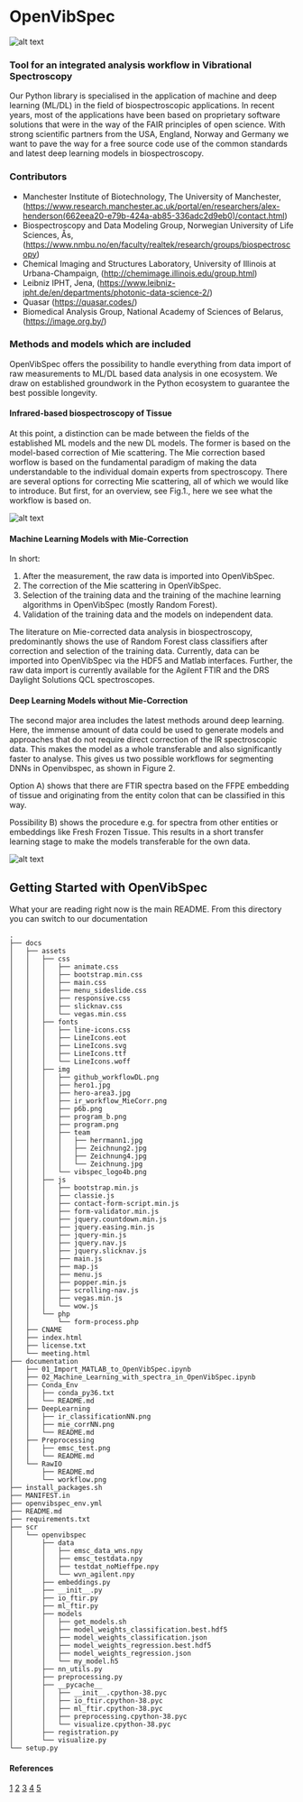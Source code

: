 # OpenVibSpec
![alt text](/docs/assets/img/vibspec_logo4b.png)

### Tool for an integrated analysis workflow in Vibrational Spectroscopy

Our Python library is specialised in the application of machine and deep learning (ML/DL) in the field of biospectroscopic applications. 
In recent years, most of the applications have been based on proprietary software solutions that were in the way of the FAIR principles of open science.
With strong scientific partners from the USA, England, Norway and Germany we want to pave the way for a free source code use of the common standards and latest deep learning models in biospectroscopy.  

### Contributors

- Manchester Institute of Biotechnology, The University of Manchester, (https://www.research.manchester.ac.uk/portal/en/researchers/alex-henderson(662eea20-e79b-424a-ab85-336adc2d9eb0)/contact.html)
- Biospectroscopy and Data Modeling Group, Norwegian University of Life Sciences, Ås, (https://www.nmbu.no/en/faculty/realtek/research/groups/biospectroscopy) 
- Chemical Imaging and Structures Laboratory, University of Illinois at Urbana-Champaign, (http://chemimage.illinois.edu/group.html)
- Leibniz IPHT, Jena, (https://www.leibniz-ipht.de/en/departments/photonic-data-science-2/)
- Quasar (https://quasar.codes/)
- Biomedical Analysis Group, National Academy of Sciences of Belarus, (https://image.org.by/)
### Methods and models which are included

OpenVibSpec offers the possibility to handle everything from data import of raw measurements to ML/DL based data analysis in one ecosystem. We draw on established groundwork in the Python ecosystem to guarantee the best possible longevity.

#### Infrared-based biospectroscopy of Tissue
At this point, a distinction can be made between the fields of the established ML models and the new DL models. The former is based on the model-based correction of Mie scattering. The Mie correction based worflow is based on the fundamental paradigm of making the data understandable to the individual domain experts from spectroscopy. There are several options for correcting Mie scattering, all of which we would like to introduce. But first, for an overview, see Fig.1., here we see what the workflow is based on. 

![alt text](/docs/assets/img/ir_workflow_MieCorr.png)

#### Machine Learning Models with Mie-Correction
In short:
1) After the measurement, the raw data is imported into OpenVibSpec.
2) The correction of the Mie scattering in OpenVibSpec. 
3) Selection of the training data and the training of the machine learning algorithms in OpenVibSpec (mostly Random Forest).
4) Validation of the training data and the models on independent data.


The literature on Mie-corrected data analysis in biospectroscopy, predominantly shows the use of Random Forest class classifiers after correction and selection of the training data. Currently, data can be imported into OpenVibSpec via the HDF5 and Matlab interfaces. Further, the raw data import is currently available for the Agilent FTIR and the DRS Daylight Solutions QCL spectroscopes.

#### Deep Learning Models without Mie-Correction

The second major area includes the latest methods around deep learning. Here, the immense amount of data could be used to generate models and approaches that do not require direct correction of the IR spectroscopic data. This makes the model as a whole transferable and also significantly faster to analyse. This gives us two possible workflows for segmenting DNNs in Openvibspec, as shown in Figure 2.

Option A) shows that there are FTIR spectra based on the FFPE embedding of tissue and originating from the entity colon that can be classified in this way.

Possibility B) shows the procedure e.g. for spectra from other entities or embeddings like Fresh Frozen Tissue. This results in a short transfer learning stage to make the models transferable for the own data.

![alt text](/docs/assets/img/github_workflowDL.png)


## Getting Started with OpenVibSpec
What your are reading right now is the main README. From this directory you can switch to our documentation
```
.
├── docs
│   ├── assets
│   │   ├── css
│   │   │   ├── animate.css
│   │   │   ├── bootstrap.min.css
│   │   │   ├── main.css
│   │   │   ├── menu_sideslide.css
│   │   │   ├── responsive.css
│   │   │   ├── slicknav.css
│   │   │   └── vegas.min.css
│   │   ├── fonts
│   │   │   ├── line-icons.css
│   │   │   ├── LineIcons.eot
│   │   │   ├── LineIcons.svg
│   │   │   ├── LineIcons.ttf
│   │   │   └── LineIcons.woff
│   │   ├── img
│   │   │   ├── github_workflowDL.png
│   │   │   ├── hero1.jpg
│   │   │   ├── hero-area3.jpg
│   │   │   ├── ir_workflow_MieCorr.png
│   │   │   ├── p6b.png
│   │   │   ├── program_b.png
│   │   │   ├── program.png
│   │   │   ├── team
│   │   │   │   ├── herrmann1.jpg
│   │   │   │   ├── Zeichnung2.jpg
│   │   │   │   ├── Zeichnung4.jpg
│   │   │   │   └── Zeichnung.jpg
│   │   │   └── vibspec_logo4b.png
│   │   ├── js
│   │   │   ├── bootstrap.min.js
│   │   │   ├── classie.js
│   │   │   ├── contact-form-script.min.js
│   │   │   ├── form-validator.min.js
│   │   │   ├── jquery.countdown.min.js
│   │   │   ├── jquery.easing.min.js
│   │   │   ├── jquery-min.js
│   │   │   ├── jquery.nav.js
│   │   │   ├── jquery.slicknav.js
│   │   │   ├── main.js
│   │   │   ├── map.js
│   │   │   ├── menu.js
│   │   │   ├── popper.min.js
│   │   │   ├── scrolling-nav.js
│   │   │   ├── vegas.min.js
│   │   │   └── wow.js
│   │   └── php
│   │       └── form-process.php
│   ├── CNAME
│   ├── index.html
│   ├── license.txt
│   └── meeting.html
├── documentation
│   ├── 01_Import_MATLAB_to_OpenVibSpec.ipynb
│   ├── 02_Machine_Learning_with_spectra_in_OpenVibSpec.ipynb
│   ├── Conda_Env
│   │   ├── conda_py36.txt
│   │   └── README.md
│   ├── DeepLearning
│   │   ├── ir_classificationNN.png
│   │   ├── mie_corrNN.png
│   │   └── README.md
│   ├── Preprocessing
│   │   ├── emsc_test.png
│   │   └── README.md
│   └── RawIO
│       ├── README.md
│       └── workflow.png
├── install_packages.sh
├── MANIFEST.in
├── openvibspec_env.yml
├── README.md
├── requirements.txt
├── scr
│   └── openvibspec
│       ├── data
│       │   ├── emsc_data_wns.npy
│       │   ├── emsc_testdata.npy
│       │   ├── testdat_noMieffpe.npy
│       │   └── wvn_agilent.npy
│       ├── embeddings.py
│       ├── __init__.py
│       ├── io_ftir.py
│       ├── ml_ftir.py
│       ├── models
│       │   ├── get_models.sh
│       │   ├── model_weights_classification.best.hdf5
│       │   ├── model_weights_classification.json
│       │   ├── model_weights_regression.best.hdf5
│       │   ├── model_weights_regression.json
│       │   └── my_model.h5
│       ├── nn_utils.py
│       ├── preprocessing.py
│       ├── __pycache__
│       │   ├── __init__.cpython-38.pyc
│       │   ├── io_ftir.cpython-38.pyc
│       │   ├── ml_ftir.cpython-38.pyc
│       │   ├── preprocessing.cpython-38.pyc
│       │   └── visualize.cpython-38.pyc
│       ├── registration.py
│       └── visualize.py
└── setup.py
```

#### References
[1](https://www.nature.com/articles/nprot.2014.110)
[2](https://onlinelibrary.wiley.com/doi/abs/10.1002/jbio.201200132)
[3](https://pubs.rsc.org/en/content/articlelanding/2010/an/b921056c/unauth)
[4](https://academic.oup.com/bioinformatics/article/36/1/287/5521621?login=true)
[5](https://onlinelibrary.wiley.com/doi/full/10.1002/jbio.202000385)
